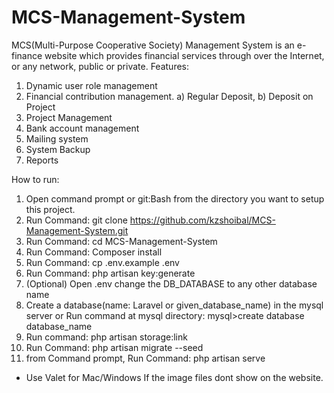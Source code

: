 # MCS-Management-System
MCS(Multi-Purpose Cooperative Society) Management System is an e-finance website which provides financial services through over the Internet, or any network, public or private.
Features:
1. Dynamic user role management
2. Financial contribution management. a) Regular Deposit, b) Deposit on Project
3. Project Management
4. Bank account management
5. Mailing system
6. System Backup
7. Reports



How to run:
1. Open command prompt or git:Bash from the directory you want to setup this project.
2. Run Command: git clone https://github.com/kzshoibal/MCS-Management-System.git
3. Run Command: cd MCS-Management-System
4. Run Command: Composer install
5. Run Command: cp .env.example .env
6. Run Command: php artisan key:generate
7. (Optional) Open .env change the DB_DATABASE to any other database name
8. Create a database(name: Laravel or given_database_name) in the mysql server
or Run command at mysql directory: mysql>create database database_name
9. Run command: php artisan storage:link
10. Run Command: php artisan migrate --seed
11. from Command prompt, Run Command: php artisan serve

* Use Valet for Mac/Windows If the image files dont show on the website.
